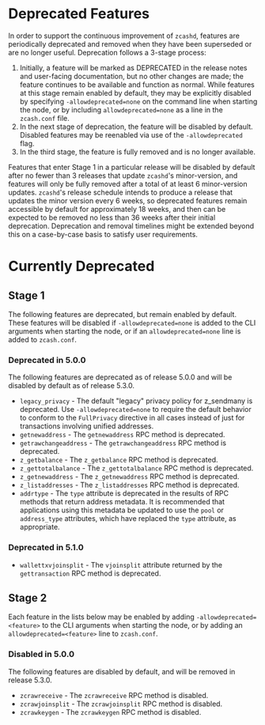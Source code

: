 Deprecated Features
===================

In order to support the continuous improvement of `zcashd`, features are
periodically deprecated and removed when they have been superseded or are no
longer useful.  Deprecation follows a 3-stage process:

1. Initially, a feature will be marked as DEPRECATED in the release notes and
   user-facing documentation, but no other changes are made; the feature
   continues to be available and function as normal. While features at this
   stage remain enabled by default, they may be explicitly disabled by
   specifying `-allowdeprecated=none` on the command line when starting the
   node, or by including `allowdeprecated=none` as a line in the `zcash.conf`
   file. 
2. In the next stage of deprecation, the feature will be disabled by default.
   Disabled features may be reenabled via use of the `-allowdeprecated` flag.
3. In the third stage, the feature is fully removed and is no longer available.

Features that enter Stage 1 in a particular release will be disabled by default
after no fewer than 3 releases that update `zcashd`'s minor-version, and
features will only be fully removed after a total of at least 6 minor-version updates.
`zcashd`'s release schedule intends to produce a release that updates the minor
version every 6 weeks, so deprecated features remain accessible by default for
approximately 18 weeks, and then can be expected to be removed no less than 36
weeks after their initial deprecation. Deprecation and removal timelines might
be extended beyond this on a case-by-case basis to satisfy user requirements. 

Currently Deprecated
====================

Stage 1
-------

The following features are deprecated, but remain enabled by default. These features
will be disabled if `-allowdeprecated=none` is added to the CLI arguments when starting
the node, or if an `allowdeprecated=none` line is added to `zcash.conf`.

### Deprecated in 5.0.0

The following features are deprecated as of release 5.0.0 and will be disabled by
default as of release 5.3.0.

  - `legacy_privacy` - The default "legacy" privacy policy for z_sendmany is
    deprecated. Use `-allowdeprecated=none` to require the default behavior to
    conform to the `FullPrivacy` directive in all cases instead of just for
    transactions involving unified addresses. 
  - `getnewaddress` - The `getnewaddress` RPC method is deprecated.
  - `getrawchangeaddress` - The `getrawchangeaddress` RPC method is deprecated.
  - `z_getbalance` - The `z_getbalance` RPC method is deprecated.
  - `z_gettotalbalance` - The `z_gettotalbalance` RPC method is deprecated.
  - `z_getnewaddress` - The `z_getnewaddress` RPC method is deprecated.
  - `z_listaddresses` - The `z_listaddresses` RPC method is deprecated.
  - `addrtype` - The `type` attribute is deprecated in the results of RPC
    methods that return address metadata. It is recommended that applications
    using this metadata be updated to use the `pool` or `address_type`
    attributes, which have replaced the `type` attribute, as appropriate.

### Deprecated in 5.1.0

  - `wallettxvjoinsplit` - The `vjoinsplit` attribute returned by the
    `gettransaction` RPC method is deprecated.

Stage 2
-------

Each feature in the lists below may be enabled by adding `-allowdeprecated=<feature>`
to the CLI arguments when starting the node, or by adding an `allowdeprecated=<feature>`
line to `zcash.conf`.

### Disabled in 5.0.0

The following features are disabled by default, and will be removed in release 5.3.0.

  - `zcrawreceive` - The `zcrawreceive` RPC method is disabled.
  - `zcrawjoinsplit` - The `zcrawjoinsplit` RPC method is disabled.
  - `zcrawkeygen` - The `zcrawkeygen` RPC method is disabled.

